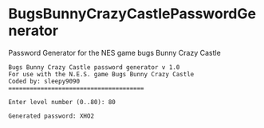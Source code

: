 # BugsBunnyCrazyCastlePasswordGenerator
Password Generator  for the NES game bugs Bunny Crazy Castle

```
Bugs Bunny Crazy Castle password generator v 1.0
For use with the N.E.S. game Bugs Bunny Crazy Castle
Coded by: sleepy9090
======================================

Enter level number (0..80): 80

Generated password: XHO2
```
